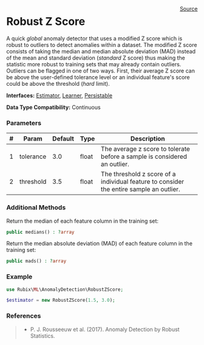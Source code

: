 <span style="float:right;"><a href="https://github.com/RubixML/RubixML/blob/master/src/AnomalyDetectors/RobustZScore.php">Source</a></span>

# Robust Z Score
A quick *global* anomaly detector that uses a modified Z score which is robust to outliers to detect anomalies within a dataset. The modified Z score consists of taking the median and median absolute deviation (MAD) instead of the mean and standard deviation (*standard* Z score) thus making the statistic more robust to training sets that may already contain outliers. Outliers can be flagged in one of two ways. First, their average Z score can be above the user-defined tolerance level or an individual feature's score could be above the threshold (*hard* limit).

**Interfaces:** [Estimator](../estimator.md), [Learner](../learner.md), [Persistable](../persistable.md)

**Data Type Compatibility:** Continuous

### Parameters
| # | Param | Default | Type | Description |
|---|---|---|---|---|
| 1 | tolerance | 3.0 | float | The average z score to tolerate before a sample is considered an outlier. |
| 2 | threshold | 3.5 | float | The threshold z score of a individual feature to consider the entire sample an outlier. |

### Additional Methods
Return the median of each feature column in the training set:
```php
public medians() : ?array
```

Return the median absolute deviation (MAD) of each feature column in the training set:
```php
public mads() : ?array
```

### Example
```php
use Rubix\ML\AnomalyDetection\RobustZScore;

$estimator = new RobustZScore(1.5, 3.0);
```

### References
>- P. J. Rousseeuw et al. (2017). Anomaly Detection by Robust Statistics.